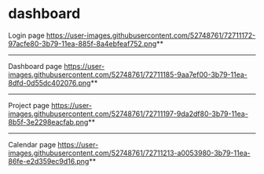 # dashboard
Login page
https://user-images.githubusercontent.com/52748761/72711172-97acfe80-3b79-11ea-885f-8a4ebfeaf752.png**
***
Dashboard page
https://user-images.githubusercontent.com/52748761/72711185-9aa7ef00-3b79-11ea-8dfd-0d55dc402076.png**
***
Project page
https://user-images.githubusercontent.com/52748761/72711197-9da2df80-3b79-11ea-8b5f-3e2298eacfab.png**
***
Calendar page
https://user-images.githubusercontent.com/52748761/72711213-a0053980-3b79-11ea-86fe-e2d359ec9d16.png**

